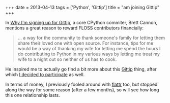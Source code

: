 +++
date = 2013-04-13
tags = ['Python', 'Gittip']
title = "am joining Gittip"
+++

In [Why I\'m signing up for Gittip], a core CPython commiter, Brett
Cannon, mentions a great reason to reward FLOSS contributors
financially:

> \... a way for the community to thank someone\'s family for letting
> them share their loved one with open source. For instance, tips for me
> would be a way of thanking my wife for letting me spend the hours I do
> contributing to Python in my various ways by letting me treat my wife
> to a night out so neither of us has to cook.

He inspired me to actually go find a bit more about this [Gittip] thing,
after which [I decided to participate] as well.

In terms of money, I previously fooled around with [flattr] too, but
stopped along the way for some reason (after a few months), so will see
how long this one relationship lasts.

  [Why I\'m signing up for Gittip]: http://sayspy.blogspot.com/2013/04/why-im-signing-up-for-gittip.html
  [Gittip]: https://www.gittip.com
  [I decided to participate]: https://www.gittip.com/tshepang
  [flattr]: http://flattr.com
